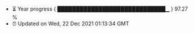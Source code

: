 - ⏳ Year progress { █████████████████████████████▁ } 97.27 %
- ⏰ Updated on Wed, 22 Dec 2021 01:13:34 GMT

